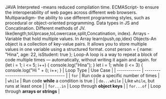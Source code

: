 JAVA 
Interpreted -means reduced compilation time.
ECMAScript- to ensure the interoperability of web pages across different web browsers.
Multiparadigm- the ability to use different programming styles, such as procedural or object-oriented programming.
Data types in JS and Concatination.
Different methods of JV. like(length,toUprcase,toLowercase,split,Concatination, index).
Arrays - Variable that hold multiple values. In Array learn(push,op,idex)
Objects-An object is a collection of key-value pairs. It allows you to store multiple values in one variable using a structured format.
const person = {
  name: "Hina",
  age: 22,
  isStudent: true
};
Loop-A loop is a way to repeat a block of code multiple times — automatically, without writing it again and again.
for (let i = 1; i <= 5; i++) {
  console.log("Hina");
}
let i = 1;
while (i <= 3) {
  console.log("Hi " + i);
  i++;
}
| Loop Type    | Use Case                               |
| ------------ | -------------------------------------- |
| `for`        | Run code a specific number of times    |
| `while`      | Run code **while** a condition is true |
| `do...while` | Like `while`, but runs at least once   |
| `for...in`   | Loop through **object keys**           |
| `for...of`   | Loop through **arrays or strings**     |     
